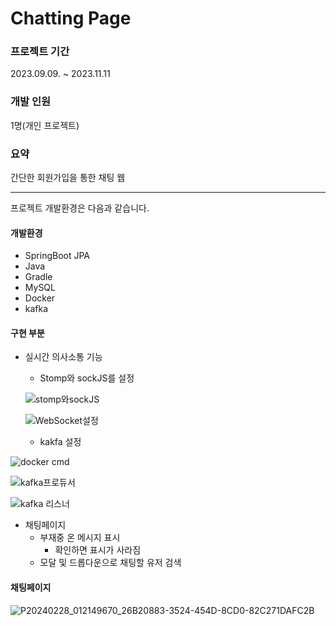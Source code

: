 # Chatting Page

### 프로젝트 기간
2023.09.09. ~ 2023.11.11
### 개발 인원
1명(개인 프로젝트)

### 요약

간단한 회원가입을 통한 채팅 웹

* * * 

프로젝트 개발환경은 다음과 같습니다.

#### 개발환경
* SpringBoot JPA
* Java
* Gradle
* MySQL
* Docker
* kafka

#### 구현 부분
* 실시간 의사소통 기능
    - Stomp와 sockJS를 설정
  
    ![stomp와sockJS](https://github.com/user-attachments/assets/3621cea3-7548-4d5c-a338-6313d0d52f49)

    ![WebSocket설정](https://github.com/user-attachments/assets/2b048555-5951-4abc-81b9-f9fdda9f2d61)

    - kakfa 설정

![docker cmd](https://github.com/user-attachments/assets/0158192e-28e7-4624-8590-1af581b258d6)
    
![kafka프로듀서](https://github.com/user-attachments/assets/a8eae357-fd6b-403f-b062-0881433a74b6)

![kafka 리스너](https://github.com/user-attachments/assets/44975331-de91-4fa0-8c5b-47b6011bfc85)

     

* 채팅페이지
    - 부재중 온 메시지 표시
        + 확인하면 표시가 사라짐
    - 모달 및 드롭다운으로 채팅할 유저 검색

#### 채팅페이지

![P20240228_012149670_26B20883-3524-454D-8CD0-82C271DAFC2B](https://github.com/choi-won-ik/chat/assets/140231082/0207f8e4-a6d0-427c-b4dc-7b503e383c5c)


